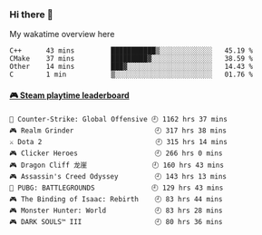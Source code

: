 ### Hi there 👋

<!--
**Jassy930/Jassy930** is a ✨ _special_ ✨ repository because its `README.md` (this file) appears on your GitHub profile.

Here are some ideas to get you started:

- 🔭 I’m currently working on ...
- 🌱 I’m currently learning ...
- 👯 I’m looking to collaborate on ...
- 🤔 I’m looking for help with ...
- 💬 Ask me about ...
- 📫 How to reach me: ...
- 😄 Pronouns: ...
- ⚡ Fun fact: ...
-->

My wakatime overview here
<!--START_SECTION:waka-->
```text
C++      43 mins         ███████████▒░░░░░░░░░░░░░   45.19 % 
CMake    37 mins         █████████▓░░░░░░░░░░░░░░░   38.59 % 
Other    14 mins         ███▓░░░░░░░░░░░░░░░░░░░░░   14.43 % 
C        1 min           ▒░░░░░░░░░░░░░░░░░░░░░░░░   01.76 % 
```
<!--END_SECTION:waka-->

<!-- steam-box start -->
#### <a href="https://gist.github.com/3602b6dec597f0f0b5031a17696d22ad" target="_blank">🎮 Steam playtime leaderboard</a>
```text
🔫 Counter-Strike: Global Offensive 🕘 1162 hrs 37 mins
🎮 Realm Grinder                    🕘 317 hrs 38 mins
⚔️ Dota 2                            🕘 315 hrs 14 mins
🎮 Clicker Heroes                   🕘 266 hrs 0 mins
🎮 Dragon Cliff 龙崖                🕘 160 hrs 43 mins
🎮 Assassin's Creed Odyssey         🕘 143 hrs 13 mins
🍳 PUBG: BATTLEGROUNDS              🕘 129 hrs 43 mins
🎮 The Binding of Isaac: Rebirth    🕘 83 hrs 44 mins
🎮 Monster Hunter: World            🕘 83 hrs 28 mins
🎮 DARK SOULS™ III                  🕘 80 hrs 36 mins
```
<!-- Powered by https://github.com/YouEclipse/steam-box . -->
<!-- steam-box end -->
 
